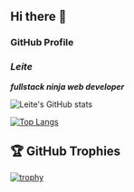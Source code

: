 ## Hi there 👋
### GitHub Profile
### *Leite*
***fullstack ninja web developer***

![Leite's GitHub stats](https://github-readme-stats.vercel.app/api?username=leiteway&show_icons=true&theme=tokyonight&count_private=true&include_all_commits=true)

[![Top Langs](https://github-readme-stats.vercel.app/api/top-langs/?username=leiteway&langs_count=&show_icons=true&theme=tokyonight)](https://github.com/leiteway/github-readme-stats)

## 🏆 GitHub Trophies

[![trophy](https://github-profile-trophy.vercel.app/?username=leiteway&theme=nord&column=7)](https://github.com/ryo-ma/github-profile-trophy)

<!--
**leiteway/leiteway** is a ✨ _special_ ✨ repository because its `README.md` (this file) appears on your GitHub profile.

Here are some ideas to get you started:

- 🔭 I’m currently working on ...
- 🌱 I’m currently learning ...
- 👯 I’m looking to collaborate on ...
- 🤔 I’m looking for help with ...
- 💬 Ask me about ...
- 📫 How to reach me: ...
- 😄 Pronouns: ...
- ⚡ Fun fact: ...
-->
